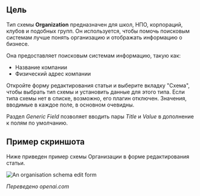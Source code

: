 <!-- Filename: J5.x:Schema_org / Display title: Schema.org - Организация -->

## Цель

Тип схемы **Organization** предназначен для школ, НПО, корпораций, клубов и подобных групп. Он используется, чтобы помочь поисковым системам лучше понять организацию и отображать информацию о бизнесе.

Она предоставляет поисковым системам информацию, такую как:

- Название компании
- Физический адрес компании

Откройте форму редактирования статьи и выберите вкладку "Схема", чтобы выбрать тип схемы и установить данные для этого типа. Если типа схемы нет в списке, возможно, его плагин отключен. Значения, вводимые в каждое поле, в основном очевидны.

Раздел *Generic Field* позволяет вводить пары *Title* и *Value* в дополнение к полям по умолчанию.

## Пример скриншота

Ниже приведен пример схемы Организации в форме редактирования статьи.

![An organisation schema edit form](../../../en/images/schemas/edit-schema-organisation.png)

*Переведено openai.com*

